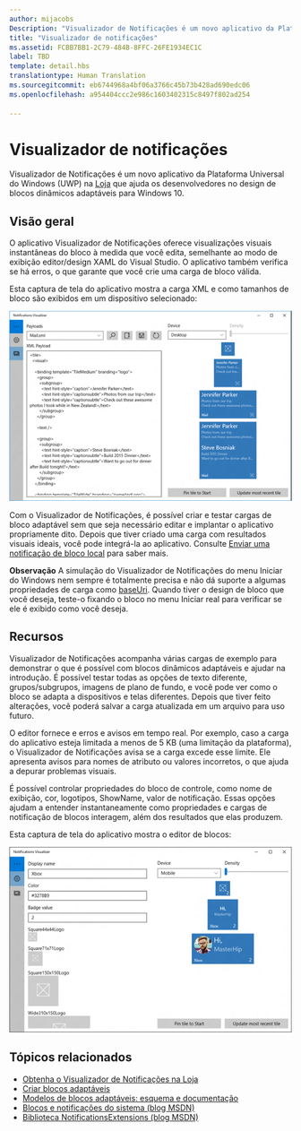```yaml
---
author: mijacobs
Description: "Visualizador de Notificações é um novo aplicativo da Plataforma Universal do Windows (UWP) na Loja que ajuda os desenvolvedores no design de blocos dinâmicos adaptáveis para Windows 10."
title: "Visualizador de notificações"
ms.assetid: FCBB7BB1-2C79-484B-8FFC-26FE1934EC1C
label: TBD
template: detail.hbs
translationtype: Human Translation
ms.sourcegitcommit: eb6744968a4bf06a3766c45b73b428ad690edc06
ms.openlocfilehash: a954404ccc2e986c1603402315c8497f802ad254

---
```

# Visualizador de notificações

<link rel="stylesheet" href="https://az835927.vo.msecnd.net/sites/uwp/Resources/css/custom.css"> 


Visualizador de Notificações é um novo aplicativo da Plataforma Universal do Windows (UWP) na [Loja](https://www.microsoft.com/store/apps/notifications-visualizer/9nblggh5xsl1) que ajuda os desenvolvedores no design de blocos dinâmicos adaptáveis para Windows 10.

## Visão geral


O aplicativo Visualizador de Notificações oferece visualizações visuais instantâneas do bloco à medida que você edita, semelhante ao modo de exibição editor/design XAML do Visual Studio. O aplicativo também verifica se há erros, o que garante que você crie uma carga de bloco válida.

Esta captura de tela do aplicativo mostra a carga XML e como tamanhos de bloco são exibidos em um dispositivo selecionado:

![captura de tela do aplicativo Visualizador de Notificações com código e blocos](images/notif-visualizer-001.png)

 

Com o Visualizador de Notificações, é possível criar e testar cargas de bloco adaptável sem que seja necessário editar e implantar o aplicativo propriamente dito. Depois que tiver criado uma carga com resultados visuais ideais, você pode integrá-la ao aplicativo. Consulte [Enviar uma notificação de bloco local](tiles-and-notifications-sending-a-local-tile-notification.md) para saber mais.

**Observação**   A simulação do Visualizador de Notificações do menu Iniciar do Windows nem sempre é totalmente precisa e não dá suporte a algumas propriedades de carga como [baseUri](https://msdn.microsoft.com/library/windows/apps/br208712). Quando tiver o design de bloco que você deseja, teste-o fixando o bloco no menu Iniciar real para verificar se ele é exibido como você deseja.

 

## Recursos


Visualizador de Notificações acompanha várias cargas de exemplo para demonstrar o que é possível com blocos dinâmicos adaptáveis e ajudar na introdução. É possível testar todas as opções de texto diferente, grupos/subgrupos, imagens de plano de fundo, e você pode ver como o bloco se adapta a dispositivos e telas diferentes. Depois que tiver feito alterações, você poderá salvar a carga atualizada em um arquivo para uso futuro.

O editor fornece e erros e avisos em tempo real. Por exemplo, caso a carga do aplicativo esteja limitada a menos de 5 KB (uma limitação da plataforma), o Visualizador de Notificações avisa se a carga excede esse limite. Ele apresenta avisos para nomes de atributo ou valores incorretos, o que ajuda a depurar problemas visuais.

É possível controlar propriedades do bloco de controle, como nome de exibição, cor, logotipos, ShowName, valor de notificação. Essas opções ajudam a entender instantaneamente como propriedades e cargas de notificação de blocos interagem, além dos resultados que elas produzem.

Esta captura de tela do aplicativo mostra o editor de blocos:

![captura de tela do editor do Visualizador de Notificações com blocos](images/notif-visualizer-004.png)

 

## Tópicos relacionados


* [Obtenha o Visualizador de Notificações na Loja](https://www.microsoft.com/store/apps/notifications-visualizer/9nblggh5xsl1)
* [Criar blocos adaptáveis](tiles-and-notifications-create-adaptive-tiles.md)
* [Modelos de blocos adaptáveis: esquema e documentação](tiles-and-notifications-adaptive-tiles-schema.md)
* [Blocos e notificações do sistema (blog MSDN)](http://blogs.msdn.com/b/tiles_and_toasts/)
* [Biblioteca NotificationsExtensions (blog MSDN)](http://blogs.msdn.com/b/tiles_and_toasts/archive/2015/08/20/introducing-notificationsextensions-for-windows-10.aspx)
 

 







<!--HONumber=Aug16_HO3-->


